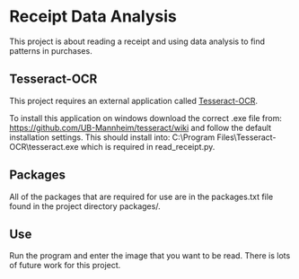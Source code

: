 # Receipt Data Analysis

This project is about reading a receipt and using data analysis to find patterns 
in purchases.

## Tesseract-OCR

This project requires an external application called [Tesseract-OCR](https://towardsdatascience.com/read-text-from-image-with-one-line-of-python-code-c22ede074cac).

To install this application on windows download the correct .exe file from: 
https://github.com/UB-Mannheim/tesseract/wiki and follow the default installation 
settings. This should install into: C:\Program Files\Tesseract-OCR\tesseract.exe which
is required in read_receipt.py.


## Packages

All of the packages that are required for use are in the packages.txt file found in the
project directory packages/.

## Use

Run the program and enter the image that you want to be read. There
is lots of future work for this project. 
